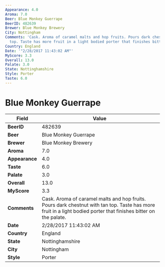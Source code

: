 ```yaml
---
Appearance: 4.0
Aroma: 7.0
Beer: Blue Monkey Guerrape
BeerID: 482639
Brewer: Blue Monkey Brewery
City: Nottingham
Comments: 'Cask. Aroma of caramel malts and hop fruits. Pours dark chestnut with tan
  top. Taste has more fruit in a light bodied porter that finishes bitter on the palate. '
Country: England
Date: '"2/28/2017 11:43:02 AM"'
MyScore: 3.3
Overall: 13.0
Palate: 3.0
State: Nottinghamshire
Style: Porter
Taste: 6.0
---
```


# Blue Monkey Guerrape

| Field         | Value |
|---------------|-------|
| **BeerID** | 482639 |
| **Beer** | Blue Monkey Guerrape |
| **Brewer** | Blue Monkey Brewery |
| **Aroma** | 7.0 |
| **Appearance** | 4.0 |
| **Taste** | 6.0 |
| **Palate** | 3.0 |
| **Overall** | 13.0 |
| **MyScore** | 3.3 |
| **Comments** | Cask. Aroma of caramel malts and hop fruits. Pours dark chestnut with tan top. Taste has more fruit in a light bodied porter that finishes bitter on the palate.  |
| **Date** | 2/28/2017 11:43:02 AM |
| **Country** | England |
| **State** | Nottinghamshire |
| **City** | Nottingham |
| **Style** | Porter |
